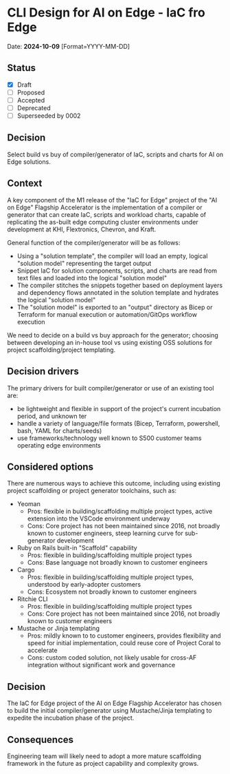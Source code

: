 # CLI Design for AI on Edge - IaC fro Edge

Date: **2024-10-09** [Format=YYYY-MM-DD]

## Status
- [x] Draft
- [ ] Proposed
- [ ] Accepted 
- [ ] Deprecated 
- [ ] Superseeded by 0002

## Decision

Select build vs buy of compiler/generator of IaC, scripts and charts for AI on Edge solutions. 

## Context

A key component of the M1 release of the "IaC for Edge" project of the "AI on Edge" Flagship Accelerator is the implementation of a compiler or generator that can create IaC, scripts and workload charts, capable of replicating the as-built edge computing cluster environments under development at KHI, Flextronics, Chevron, and Kraft.

General function of the compiler/generator will be as follows: 

- Using a "solution template", the compiler will load an empty, logical "solution model" representing the target output
- Snippet IaC for solution components, scripts, and charts are read from text files and loaded into the logical "solution model"
- The compiler stitches the snippets together based on deployment layers and dependency flows annotated in the solution template and hydrates the logical "solution model"
- The "solution model" is exported to an "output" directory as Bicep or Terraform for manual execution or automation/GitOps workflow execution

We need to decide on a build vs buy approach for the generator; choosing between developing an in-house tool vs using existing OSS solutions for project scaffolding/project templating.  

## Decision drivers

The primary drivers for built compiler/generator or use of an existing tool are:

* be lightweight and flexible in support of the project's current incubation period, and unknown ter
* handle a variety of language/file formats (Bicep, Terraform, powershell, bash, YAML for charts/seeds)
* use frameworks/technology well known to S500 customer teams operating edge environments

## Considered options

There are numerous ways to achieve this outcome, including using existing project scaffolding or project generator toolchains, such as:

* Yeoman 
  * Pros: flexible in building/scaffolding multiple project types, active extension into the VSCode environment underway 
  * Cons: Core project has not been maintained since 2016, not broadly known to customer engineers, steep learning curve for sub-generator development
* Ruby on Rails built-in "Scaffold" capability
  * Pros: flexible in building/scaffolding multiple project types
  * Cons: Base language not broadly known to customer engineers
* Cargo
  * Pros: flexible in building/scaffolding multiple project types, understood by early-adopter customers
  * Cons: Ecosystem not broadly known to customer engineers  
* Ritchie CLI
  * Pros: flexible in building/scaffolding multiple project types
  * Cons: Core project has not been maintained since 2016, not broadly known to customer engineers  
* Mustache or Jinja templating 
  * Pros: mildly known to to customer engineers, provides flexibility and speed for initial implementation, could reuse core of Project Coral to accelerate
  * Cons: custom coded solution, not likely usable for cross-AF integration without significant work and governance

## Decision

The IaC for Edge project of the AI on Edge Flagship Accelerator has chosen to build the initial compiler/generator using Mustache/Jinja templating to expedite the incubation phase of the project. 

## Consequences

Engineering team will likely need to adopt a more mature scaffolding framework in the future as project capability and complexity grows. 
 
